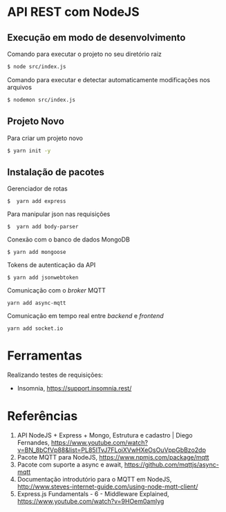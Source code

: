 # API REST com NodeJS

## Execução em modo de desenvolvimento 

Comando para executar o projeto no seu diretório raiz  
```bash
$ node src/index.js  
```
Comando para executar e detectar automaticamente modificações nos arquivos 
```bash
$ nodemon src/index.js  
```


## Projeto Novo

Para criar um projeto novo 
```bash 
$ yarn init -y 
```

## Instalação de pacotes 

Gerenciador de rotas 
```
$  yarn add express
``` 

Para manipular json nas requisições 
```
$  yarn add body-parser 
``` 

Conexão com o banco de dados MongoDB
```
$ yarn add mongoose
``` 

Tokens de autenticação da API 
```
$ yarn add jsonwebtoken 
``` 

Comunicação com o _broker_ MQTT
```
yarn add async-mqtt
```

Comunicação em tempo real entre _backend_ e _frontend_
```
yarn add socket.io
``` 

# Ferramentas 

Realizando testes de requisições: 
* Insomnia, https://support.insomnia.rest/ 

# Referências 

1. API NodeJS + Express + Mongo, Estrutura e cadastro | Diego Fernandes, https://www.youtube.com/watch?v=BN_8bCfVp88&list=PL85ITvJ7FLoiXVwHXeOsOuVppGbBzo2dp 
1. Pacote MQTT para NodeJS, https://www.npmjs.com/package/mqtt
1. Pacote com suporte a async e await, https://github.com/mqttjs/async-mqtt
1. Documentação introdutório para o MQTT em NodeJS, http://www.steves-internet-guide.com/using-node-mqtt-client/
1. Express.js Fundamentals - 6 - Middleware Explained, https://www.youtube.com/watch?v=9HOem0amlyg
